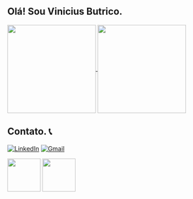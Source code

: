 ## Olá! Sou Vinicius Butrico.


<div>
<a href="https://github.com/anuraghazra/github-readme-stats">
  <img height=200 align="center" src="https://github-readme-stats.vercel.app/api?username=butrico31&show_icons=true&theme=dracula" />
</a>
<a href="https://github.com/anuraghazra/convoychat">
  <img height=200 align="center" src="https://github-readme-stats.vercel.app/api/top-langs?username=butrico31&theme=dracula&size_weight=0.5&count_weight=0.5&layout=compact&langs_count=8&card_width=320" />
</a>
</div>


## Contato. 📞

[![LinkedIn](https://img.shields.io/badge/LinkedIn-0077B5?style=for-the-badge&logo=linkedin&logoColor=white)](https://www.linkedin.com/in/vinicius-butrico-de-freitas-82912a240)
[![Gmail](https://img.shields.io/badge/Gmail-D14836?style=for-the-badge&logo=gmail&logoColor=white)](mailto:butrico0@gmail.com)



<div>
<img height=75 src="https://raw.githubusercontent.com/jmnote/z-icons/master/svg/java.svg">

<img height=75 src="https://raw.githubusercontent.com/jmnote/z-icons/master/svg/git.svg">

</div>
